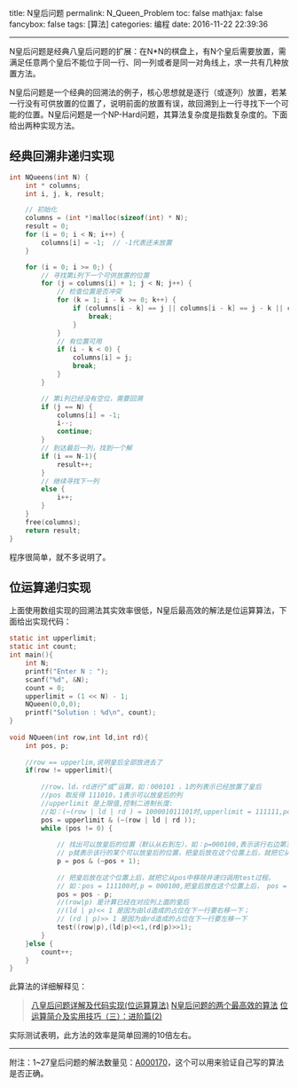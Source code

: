 title: N皇后问题
permalink: N_Queen_Problem
toc: false
mathjax: false
fancybox: false
tags: [算法]
categories: 编程
date: 2016-11-22 22:39:36

---

N皇后问题是经典八皇后问题的扩展：在N*N的棋盘上，有N个皇后需要放置，需满足任意两个皇后不能位于同一行、同一列或者是同一对角线上，求一共有几种放置方法。

<!--more-->

N皇后问题是一个经典的回溯法的例子，核心思想就是逐行（或逐列）放置，若某一行没有可供放置的位置了，说明前面的放置有误，故回溯到上一行寻找下一个可能的位置。N皇后问题是一个NP-Hard问题，其算法复杂度是指数复杂度的。下面给出两种实现方法。

## 经典回溯非递归实现

``` C
int NQueens(int N) {
    int * columns;
    int i, j, k, result;

    // 初始化
    columns = (int *)malloc(sizeof(int) * N);
    result = 0;
    for (i = 0; i < N; i++) {
        columns[i] = -1;  // -1代表还未放置
    }

    for (i = 0; i >= 0;) {
        // 寻找第i列下一个可供放置的位置
        for (j = columns[i] + 1; j < N; j++) {
            // 检查位置是否冲突
            for (k = 1; i - k >= 0; k++) {
                if (columns[i - k] == j || columns[i - k] == j - k || columns[i - k] == j + k) {
                    break;
                }
            }
            // 有位置可用
            if (i - k < 0) {
                columns[i] = j;
                break;
            }        
        }

        // 第i列已经没有空位，需要回溯
        if (j == N) {
            columns[i] = -1;
            i--;
            continue;
        }
        // 到达最后一列，找到一个解
        if (i == N-1){
            result++;
        }
        // 继续寻找下一列
        else {
            i++;
        }
    }
    free(columns);
    return result;
}
```

程序很简单，就不多说明了。

## 位运算递归实现
上面使用数组实现的回溯法其实效率很低，N皇后最高效的解法是位运算算法，下面给出实现代码：

``` C
static int upperlimit;
static int count;
int main(){
    int N;
    printf("Enter N : ");
    scanf("%d", &N);
    count = 0;
    upperlimit = (1 << N) - 1;
    NQueen(0,0,0);
    printf("Solution : %d\n", count);
}
 
void NQueen(int row,int ld,int rd){
    int pos, p;
     
    //row == upperlim,说明皇后全部放进去了 
    if(row != upperlimit){
         
        //row，ld，rd进行“或”运算，如：000101 ，1的列表示已经放置了皇后
        //pos 取反得 111010，1表示可以放皇后的列  
        //upperlimit 是上限值,控制二进制长度:
        //如：(~(row | ld | rd ) = 100001011101时,upperlimit = 111111,pos= 011101 
        pos = upperlimit & (~(row | ld | rd ));  
        while (pos != 0) {
             
            // 找出可以放皇后的位置（默认从右到左），如：p=000100,表示该行右边第三个位置可以放皇后。
            // p就表示该行的某个可以放皇后的位置，把皇后放在这个位置上后，就把它从pos中移除并递归调用test过程。
            p = pos & (~pos + 1);  
             
            // 把皇后放在这个位置上后，就把它从pos中移除并递归调用test过程。
            // 如：pos = 111100时,p = 000100,把皇后放在这个位置上后， pos = pos - p, pos=111000
            pos = pos - p;  
            //(row|p) 是计算已经在对应列上面的皇后
            //(ld | p)<< 1 是因为由ld造成的占位在下一行要右移一下；
            // (rd | p)>> 1 是因为由rd造成的占位在下一行要左移一下
            test((row|p),(ld|p)<<1,(rd|p)>>1);
        }
    }else {
        count++;
    }
}
```

此算法的详细解释见：

> [八皇后问题详解及代码实现(位运算算法)](https://my.oschina.net/CodingMen/blog/715983)
> [N皇后问题的两个最高效的算法](http://blog.csdn.net/hackbuteer1/article/details/6657109)
> [位运算简介及实用技巧（三）：进阶篇(2)](http://www.matrix67.com/blog/archives/266)

实际测试表明，此方法的效率是简单回溯的10倍左右。

----------

附注：1~27皇后问题的解法数量见：[A000170](https://oeis.org/A000170/list)，这个可以用来验证自己写的算法是否正确。
